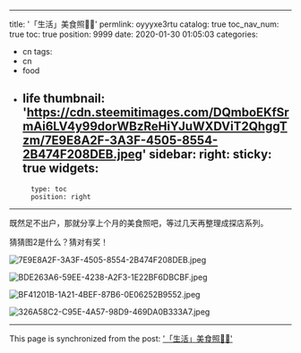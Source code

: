 
---
title: '「生活」美食照🍹🍧'
permlink: oyyyxe3rtu
catalog: true
toc_nav_num: true
toc: true
position: 9999
date: 2020-01-30 01:05:03
categories:
- cn
tags:
- cn
- food
- life
thumbnail: 'https://cdn.steemitimages.com/DQmboEKfSrmAi6LV4y99dorWBzReHiYJuWXDViT2QhggTzm/7E9E8A2F-3A3F-4505-8554-2B474F208DEB.jpeg'
sidebar:
    right:
        sticky: true
widgets:
    -
        type: toc
        position: right
---


既然足不出户，那就分享上个月的美食照吧，等过几天再整理成探店系列。

猜猜图2是什么？猜对有奖！

![7E9E8A2F-3A3F-4505-8554-2B474F208DEB.jpeg](https://cdn.steemitimages.com/DQmboEKfSrmAi6LV4y99dorWBzReHiYJuWXDViT2QhggTzm/7E9E8A2F-3A3F-4505-8554-2B474F208DEB.jpeg)

![BDE263A6-59EE-4238-A2F3-1E22BF6DBCBF.jpeg](https://cdn.steemitimages.com/DQmaMNDSDvU8WGR2HS9eeNHY4HjTnaqi7UMeyKmySecLM3e/BDE263A6-59EE-4238-A2F3-1E22BF6DBCBF.jpeg)

![BF41201B-1A21-4BEF-87B6-0E06252B9552.jpeg](https://cdn.steemitimages.com/DQmcc93L9qruA9gm6wGGz1t3yH3KogtMxWM1aVfG1ypyZyK/BF41201B-1A21-4BEF-87B6-0E06252B9552.jpeg)

![326A58C2-C95E-4A57-98D9-469DA0B333A7.jpeg](https://cdn.steemitimages.com/DQmSyjfw2KcetPpmitK5FS3YvDfzhjeqwXhaeD2d1mGVFKb/326A58C2-C95E-4A57-98D9-469DA0B333A7.jpeg)

- - -

This page is synchronized from the post: ['「生活」美食照🍹🍧'](https://steemit.com/@mrspointm/oyyyxe3rtu)
